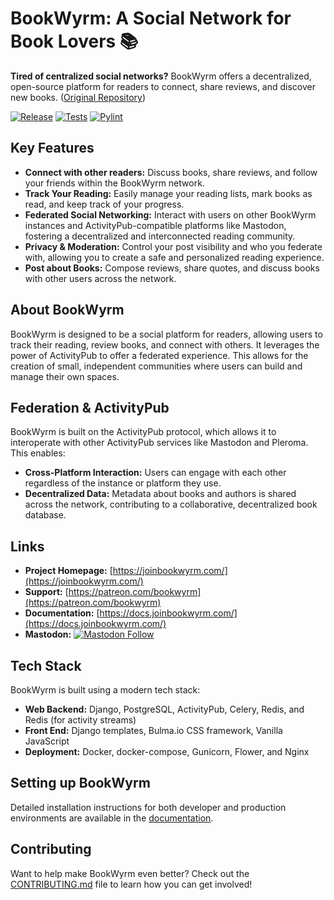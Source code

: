 # BookWyrm: A Social Network for Book Lovers 📚

**Tired of centralized social networks?** BookWyrm offers a decentralized, open-source platform for readers to connect, share reviews, and discover new books. ([Original Repository](https://github.com/bookwyrm-social/bookwyrm))

[![Release](https://img.shields.io/github/release/bookwyrm-social/bookwyrm.svg?colorB=58839b)](https://github.com/bookwyrm-social/bookwyrm/releases)
[![Tests](https://github.com/bookwyrm-social/bookwyrm/actions/workflows/django-tests.yml/badge.svg)](https://github.com/bookwyrm-social/bookwyrm/actions/workflows/django-tests.yml)
[![Pylint](https://github.com/bookwyrm-social/bookwyrm/actions/workflows/pylint.yml/badge.svg)](https://github.com/bookwyrm-social/bookwyrm/actions/workflows/pylint.yml)

## Key Features

*   **Connect with other readers:** Discuss books, share reviews, and follow your friends within the BookWyrm network.
*   **Track Your Reading:** Easily manage your reading lists, mark books as read, and keep track of your progress.
*   **Federated Social Networking:** Interact with users on other BookWyrm instances and ActivityPub-compatible platforms like Mastodon, fostering a decentralized and interconnected reading community.
*   **Privacy & Moderation:**  Control your post visibility and who you federate with, allowing you to create a safe and personalized reading experience.
*   **Post about Books:**  Compose reviews, share quotes, and discuss books with other users across the network.

## About BookWyrm

BookWyrm is designed to be a social platform for readers, allowing users to track their reading, review books, and connect with others. It leverages the power of ActivityPub to offer a federated experience.  This allows for the creation of small, independent communities where users can build and manage their own spaces.

## Federation & ActivityPub

BookWyrm is built on the ActivityPub protocol, which allows it to interoperate with other ActivityPub services like Mastodon and Pleroma.  This enables:

*   **Cross-Platform Interaction:** Users can engage with each other regardless of the instance or platform they use.
*   **Decentralized Data:**  Metadata about books and authors is shared across the network, contributing to a collaborative, decentralized book database.

## Links

*   **Project Homepage:** [https://joinbookwyrm.com/](https://joinbookwyrm.com/)
*   **Support:** [https://patreon.com/bookwyrm](https://patreon.com/bookwyrm)
*   **Documentation:** [https://docs.joinbookwyrm.com/](https://docs.joinbookwyrm.com/)
*   **Mastodon:** [![Mastodon Follow](https://img.shields.io/mastodon/follow/000146121?domain=https%3A%2F%2Ftech.lgbt&style=social)](https://tech.lgbt/@bookwyrm)

## Tech Stack

BookWyrm is built using a modern tech stack:

*   **Web Backend:** Django, PostgreSQL, ActivityPub, Celery, Redis, and Redis (for activity streams)
*   **Front End:** Django templates, Bulma.io CSS framework, Vanilla JavaScript
*   **Deployment:** Docker, docker-compose, Gunicorn, Flower, and Nginx

## Setting up BookWyrm

Detailed installation instructions for both developer and production environments are available in the [documentation](https://docs.joinbookwyrm.com/).

## Contributing

Want to help make BookWyrm even better? Check out the [CONTRIBUTING.md](https://github.com/bookwyrm-social/bookwyrm/blob/main/CONTRIBUTING.md) file to learn how you can get involved!
